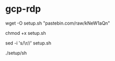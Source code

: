 # gcp-rdp

wget -O setup.sh "pastebin.com/raw/kNeW1aQn"

chmod +x setup.sh

sed -i 's/\r//' setup.sh

./setup/sh
